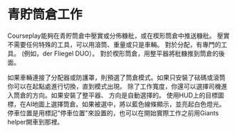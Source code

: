 # 青貯筒倉工作


Courseplay能夠在青貯筒倉中壓實或分佈糠秕，或在楔形筒倉中推送糠秕。
壓實不需要任何特殊的工具，可以用滾筒、重量或只是車輛。
對於分配，有專門的工具。 (例如，der Fliegel DUO）。
對於楔形筒倉，用整平器將秕糠推到筒倉的後面。



如果車輛連接了分配器或防護罩，則預選了筒倉模式。如果只安裝了砝碼或滾筒
你可以在起點處進行切換，直到模式出現。
除了工作寬度，你還可以選擇司機進入筒倉的方向。如果安裝了整平器、
方向是自動選擇的。
使用HUD上的目標圖標，在AI地圖上選擇筒倉。如果被選中，將以藍色線條顯示，並亮起白色燈光。
停車位置是用標記"停車位置"來設置的，也可以在開始實際工作之前用Giants helper開車到那裡。


